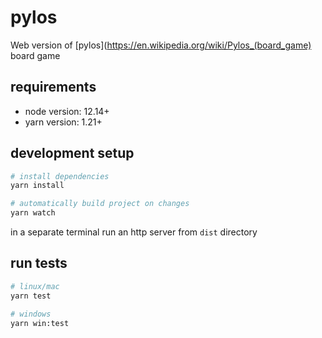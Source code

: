 # pylos

Web version of [pylos](https://en.wikipedia.org/wiki/Pylos_(board_game) board game

## requirements
* node version: 12.14+
* yarn version: 1.21+

## development setup

```sh
# install dependencies
yarn install

# automatically build project on changes
yarn watch
```

in a separate terminal run an http server from `dist` directory

## run tests

```sh
# linux/mac
yarn test

# windows
yarn win:test
```
